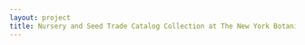 ```yaml
--- 
layout: project 
title: Nursery and Seed Trade Catalog Collection at The New York Botanical Garden
---
```



